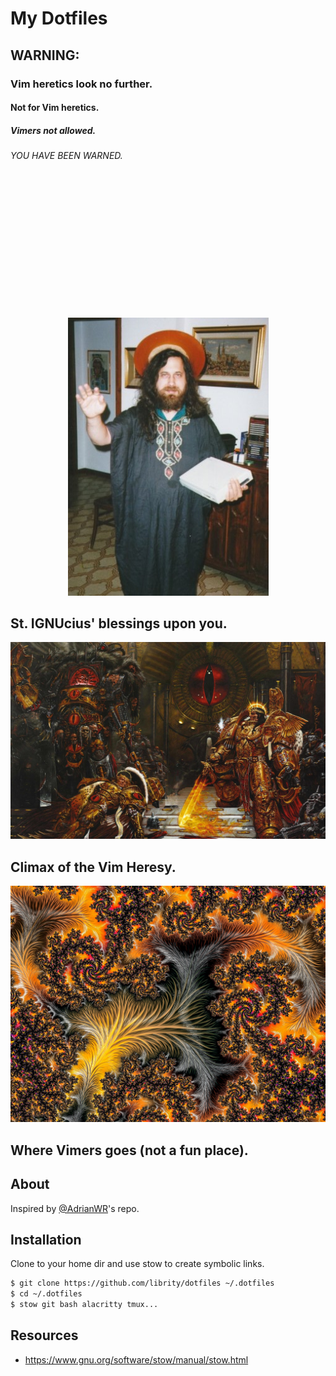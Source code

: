 # My Dotfiles

<p align="center" color="red" >

## WARNING:

</p>
<p align="center" >

### Vim heretics look no further.

#### Not for Vim heretics.

##### Vimers not allowed.

</p>
<p align="center" >

###### YOU HAVE BEEN WARNED.

</p>

</br>
</br>
</br>
</br>
</br>
</br>
</br>
</br>
</br>
</br>
</br>
</br>

<p align="center">
  <img src=".github/st_ignucius.jpg" />
</p>
<p align="center" >

## St. IGNUcius' blessings upon you.

</p>

<p align="center">
  <img src=".github/horus_heresy.jpg" />
</p>
<p align="center" >

## Climax of the Vim Heresy.

</p>

<p align="center">
  <img src=".github/vim_hell.jpeg" />
</p>
<p align="center" >

## Where Vimers goes (not a fun place).

</p>

## About

Inspired by [@AdrianWR](https://github.com/AdrianWR/.dotfiles)'s repo.

## Installation

Clone to your home dir and use stow to create symbolic links.

```bash
$ git clone https://github.com/librity/dotfiles ~/.dotfiles
$ cd ~/.dotfiles
$ stow git bash alacritty tmux...
```

## Resources

- https://www.gnu.org/software/stow/manual/stow.html
